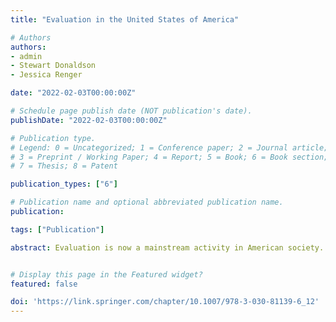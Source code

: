 ```yaml
---
title: "Evaluation in the United States of America"

# Authors
authors:
- admin
- Stewart Donaldson
- Jessica Renger

date: "2022-02-03T00:00:00Z"

# Schedule page publish date (NOT publication's date).
publishDate: "2022-02-03T00:00:00Z"

# Publication type.
# Legend: 0 = Uncategorized; 1 = Conference paper; 2 = Journal article;
# 3 = Preprint / Working Paper; 4 = Report; 5 = Book; 6 = Book section;
# 7 = Thesis; 8 = Patent

publication_types: ["6"]

# Publication name and optional abbreviated publication name.
publication: 

tags: ["Publication"]

abstract: Evaluation is now a mainstream activity in American society. The demand for evaluation far exceeds the supply of professional evaluators who are highly trained and hold membership and regularly attend the American Evaluation Association (AEA) and/or other comparable regional or national Voluntary Organisations for Professional Evaluation (VOPEs). The professional evaluators in the AEA belong to 30 regional local affiliates and/or participate in over 60 topical interest groups (TIGs), including government evaluation, advocacy and policy change, business, leadership, and performance, community development, and democracy and governance. This chapter describes professional evaluation in the U.S., including institutionalising evaluation, current trends in the federal evaluation market, evaluation policy, guidelines for practice, professionalisation, university-based programmes, and evaluation standards. Implications and future directions for professional evaluators in the U.S. are discussed.


# Display this page in the Featured widget?
featured: false

doi: 'https://link.springer.com/chapter/10.1007/978-3-030-81139-6_12'
---
```









